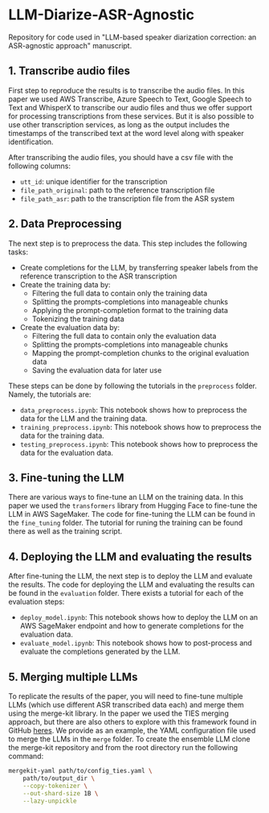 # LLM-Diarize-ASR-Agnostic

Repository for code used in "LLM-based speaker diarization correction: an ASR-agnostic approach" manuscript.

## 1. Transcribe audio files

First step to reproduce the results is to transcribe the audio files. In this paper we used AWS Transcribe, Azure Speech to Text, Google Speech to Text and WhisperX to transcribe our audio files and thus we offer support for processing transcriptions from these services. But it is also possible to use other transcription services, as long as the output includes the timestamps of the transcribed text at the word level along with speaker identification.

After transcribing the audio files, you should have a csv file with the following columns:

* `utt_id`: unique identifier for the transcription
* `file_path_original`: path to the reference transcription file
* `file_path_asr`: path to the transcription file from the ASR system

## 2. Data Preprocessing

The next step is to preprocess the data. This step includes the following tasks:

* Create completions for the LLM, by transferring speaker labels from the reference transcription to the ASR transcription
* Create the training data by:
  * Filtering the full data to contain only the training data
  * Splitting the prompts-completions into manageable chunks
  * Applying the prompt-completion format to the training data
  * Tokenizing the training data
* Create the evaluation data by:
  * Filtering the full data to contain only the evaluation data
  * Splitting the prompts-completions into manageable chunks
  * Mapping the prompt-completion chunks to the original evaluation data
  * Saving the evaluation data for later use

These steps can be done by following the tutorials in the `preprocess` folder. Namely, the tutorials are:

* `data_preprocess.ipynb`: This notebook shows how to preprocess the data for the LLM and the training data.
* `training_preprocess.ipynb`: This notebook shows how to preprocess the data for the training data.
* `testing_preprocess.ipynb`: This notebook shows how to preprocess the data for the evaluation data.

## 3. Fine-tuning the LLM

There are various ways to fine-tune an LLM on the training data. In this paper we used the `transformers` library from Hugging Face to fine-tune the LLM in AWS SageMaker. The code for fine-tuning the LLM can be found in the `fine_tuning` folder. The tutorial for runing the training can be found there as well as the training script.

## 4. Deploying the LLM and evaluating the results

After fine-tuning the LLM, the next step is to deploy the LLM and evaluate the results. The code for deploying the LLM and evaluating the results can be found in the `evaluation` folder. There exists a tutorial for each of the evaluation steps:

* `deploy_model.ipynb`: This notebook shows how to deploy the LLM on an AWS SageMaker endpoint and how to generate completions for the evaluation data.
* `evaluate_model.ipynb`: This notebook shows how to post-process and evaluate the completions generated by the LLM.

## 5. Merging multiple LLMs

To replicate the results of the paper, you will need to fine-tune multiple LLMs (which use different ASR transcribed data each) and merge them using the merge-kit library. In the paper we used the TIES merging approach, but there are also others to explore with this framework found in GitHub [heres](https://github.com/arcee-ai/mergekit/tree/main#merge-methods). We provide as an example, the YAML configuration file used to merge the LLMs in the `merge` folder. To create the ensemble LLM clone the merge-kit repository and from the root directory run the following command:

```bash
mergekit-yaml path/to/config_ties.yaml \
    path/to/output_dir \
    --copy-tokenizer \
    --out-shard-size 1B \
    --lazy-unpickle
```
